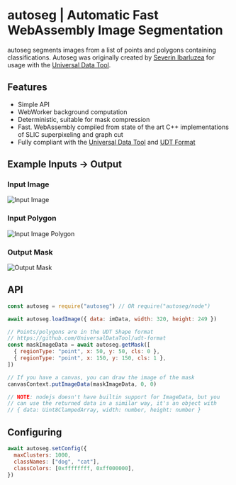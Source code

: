 # autoseg | Automatic Fast WebAssembly Image Segmentation

autoseg segments images from a list of points and polygons containing
classifications. Autoseg was originally created by [Severin Ibarluzea](https://twitter.com/seveibar) for usage with the [Universal Data Tool](https://github.com/UniversalDataTool/universal-data-tool).

## Features

- Simple API
- WebWorker background computation
- Deterministic, suitable for mask compression
- Fast. WebAssembly compiled from state of the art C++ implementations of SLIC superpixeling and graph cut
- Fully compliant with the [Universal Data Tool](https://github.com/UniversalDataTool/universal-data-tool) and [UDT Format](https://github.com/UniversalDataTool/udt-format)

## Example Inputs -> Output

### Input Image

![Input Image](https://user-images.githubusercontent.com/1910070/88559148-75011400-cffa-11ea-912e-e4d53a64dc8d.png)

### Input Polygon

![Input Image Polygon](https://user-images.githubusercontent.com/1910070/88559149-7599aa80-cffa-11ea-9d7b-34f4190750f8.png)

### Output Mask

![Output Mask](https://user-images.githubusercontent.com/1910070/88559147-75011400-cffa-11ea-9ac7-d99e7bc77646.png)

## API

```javascript
const autoseg = require("autoseg") // OR require("autoseg/node")

await autoseg.loadImage({ data: imData, width: 320, height: 249 })

// Points/polygons are in the UDT Shape format
// https://github.com/UniversalDataTool/udt-format
const maskImageData = await autoseg.getMask([
  { regionType: "point", x: 50, y: 50, cls: 0 },
  { regionType: "point", x: 150, y: 150, cls: 1 },
])

// If you have a canvas, you can draw the image of the mask
canvasContext.putImageData(maskImageData, 0, 0)

// NOTE: nodejs doesn't have builtin support for ImageData, but you
// can use the returned data in a similar way, it's an object with
// { data: Uint8ClampedArray, width: number, height: number }
```

## Configuring

```javascript
await autoseg.setConfig({
  maxClusters: 1000,
  classNames: ["dog", "cat"],
  classColors: [0xffffffff, 0xff000000],
})
```

